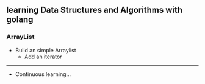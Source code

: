## learning Data Structures and Algorithms with golang

### ArrayList
+ Build an simple Arraylist
    + Add an iterator


---
+ Continuous learning...
